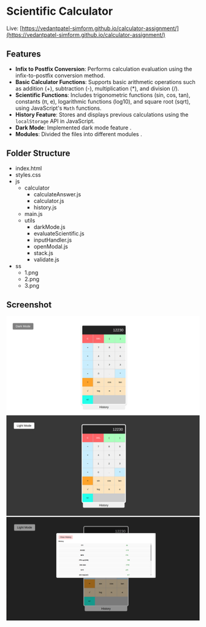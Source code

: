 # Scientific Calculator
Live: [https://vedantpatel-simform.github.io/calculator-assignment/](https://vedantpatel-simform.github.io/calculator-assignment/)
## Features

- **Infix to Postfix Conversion**: Performs calculation evaluation using the infix-to-postfix conversion method.
- **Basic Calculator Functions**: Supports basic arithmetic operations such as addition (+), subtraction (-), multiplication (*), and division (/).
- **Scientific Functions**: Includes trigonometric functions (sin, cos, tan), constants (π, e), logarithmic functions (log10), and square root (sqrt), using JavaScript's `Math` functions.
- **History Feature**: Stores and displays previous calculations using the `localStorage` API in JavaScript.
- **Dark Mode**: Implemented dark mode feature .
- **Modules**: Divided the files into different modules .

## Folder Structure
- index.html
- styles.css
- js
  - calculator
    - calculateAnswer.js
    - calculator.js
    - history.js
  - main.js
  - utils
    - darkMode.js
    - evaluateScientific.js
    - inputHandler.js
    - openModal.js
    - stack.js
    - validate.js
- ss
  - 1.png
  - 2.png
  - 3.png

## Screenshot

![Calculator Screenshot](https://github.com/VedantPatel-Simform/calculator-assignment/blob/main/ss/1.png)
![Calculator Screenshot](https://github.com/VedantPatel-Simform/calculator-assignment/blob/main/ss/2.png)
![Calculator Screenshot](https://github.com/VedantPatel-Simform/calculator-assignment/blob/main/ss/3.png)
